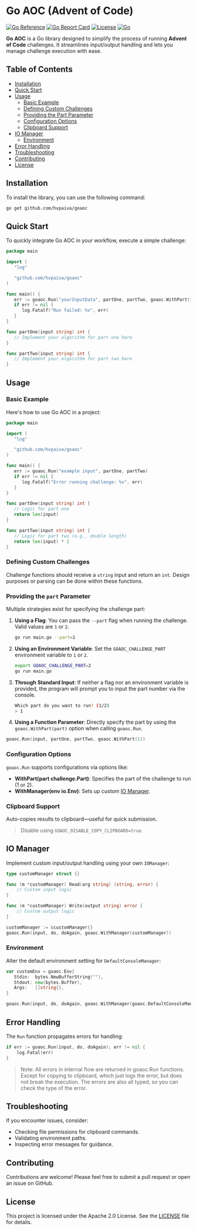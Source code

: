 # Go AOC (Advent of Code)
[![Go Reference](https://pkg.go.dev/badge/github.com/hvpaiva/goaoc#section-readme.svg)](https://pkg.go.dev/github.com/hvpaiva/goaoc#section-readme)
[![Go Report Card](https://goreportcard.com/badge/github.com/hvpaiva/goaoc)](https://goreportcard.com/report/github.com/hvpaiva/goaoc)
[![License](https://img.shields.io/badge/License-Apache%202.0-blue.svg)](https://opensource.org/licenses/Apache-2.0)
[![Go](https://github.com/hvpaiva/goaoc/actions/workflows/go.yml/badge.svg)](https://github.com/hvpaiva/goaoc/actions/workflows/go.yml)


**Go AOC** is a Go library designed to simplify the process of running **Advent of Code** challenges. It streamlines 
input/output handling and lets you manage challenge execution with ease.

## Table of Contents
- [Installation](#installation)
- [Quick Start](#quick-start)
- [Usage](#usage)
  - [Basic Example](#basic-example)
  - [Defining Custom Challenges](#defining-custom-challenges)
  - [Providing the Part Parameter](#providing-the-part-parameter)
  - [Configuration Options](#configuration-options)
  - [Clipboard Support](#clipboard-support)
- [IO Manager](#io-manager)
  - [Environment](#environment)
- [Error Handling](#error-handling)
- [Troubleshooting](#troubleshooting)
- [Contributing](#contributing)
- [License](#license)

## Installation

To install the library, you can use the following command:

```bash
go get github.com/hvpaiva/goaoc
```

## Quick Start

To quickly integrate Go AOC in your workflow, execute a simple challenge:

```go
package main

import (
   "log"

   "github.com/hvpaiva/goaoc"
)

func main() {
   err := goaoc.Run("yourInputData", partOne, partTwo, goaoc.WithPart(1))
   if err != nil {
      log.Fatalf("Run failed: %v", err)
   }
}

func partOne(input string) int {
   // Implement your algorithm for part one here
}

func partTwo(input string) int {
   // Implement your algorithm for part two here
}
```

## Usage

### Basic Example

Here's how to use Go AOC in a project:

```go
package main

import (
   "log"

   "github.com/hvpaiva/goaoc"
)

func main() {
   err := goaoc.Run("example input", partOne, partTwo)
   if err != nil {
      log.Fatalf("Error running challenge: %v", err)
   }
}

func partOne(input string) int {
   // Logic for part one
   return len(input)
}

func partTwo(input string) int {
   // Logic for part two (e.g., double length)
   return len(input) * 2
}
```

### Defining Custom Challenges

Challenge functions should receive a `string` input and return an `int`. Design purposes or parsing can be done within 
these functions.

### Providing the `part` Parameter

Multiple strategies exist for specifying the challenge part:

1. **Using a Flag**: You can pass the `--part` flag when running the challenge. Valid values are `1` or `2`.
   ```bash
   go run main.go --part=1
   ```

2. **Using an Environment Variable**: Set the `GOAOC_CHALLENGE_PART` environment variable to `1` or `2`.
   ```bash
   export GOAOC_CHALLENGE_PART=2
   go run main.go
   ```

3. **Through Standard Input**: If neither a flag nor an environment variable is provided, the program will prompt you to 
input the part number via the console.
   ```bash
   Which part do you want to run? (1/2)
   > 1
   ```

4. **Using a Function Parameter**: Directly specify the part by using the `goaoc.WithPart(part)` option when calling `goaoc.Run`.

```go
goaoc.Run(input, partOne, partTwo, goaoc.WithPart(1))
```

### Configuration Options

`goaoc.Run` supports configurations via options like:

- **WithPart(part challenge.Part)**: Specifies the part of the challenge to run (1 or 2).
- **WithManager(env io.Env)**: Sets up custom [IO Manager](#io-manager).

### Clipboard Support

Auto-copies results to clipboard—useful for quick submission.

> Disable using `GOAOC_DISABLE_COPY_CLIPBOARD=true`.

## IO Manager

Implement custom input/output handling using your own `IOManager`:

```go
type customManager struct {}

func (m *customManager) Read(arg string) (string, error) {
    // Custom input logic
}

func (m *customManager) Write(output string) error {
    // Custom output logic
}

customManager := &customManager{}
goaoc.Run(input, do, doAgain, goaoc.WithManager(customManager))
```

### Environment

Alter the default environment setting for `DefaultConsoleManager`:

```go
var customEnv = goaoc.Env{
   Stdin:  bytes.NewBufferString(""),
   Stdout: new(bytes.Buffer),
   Args:   []string{},
}

goaoc.Run(input, do, doAgain, goaoc.WithManager(goaoc.DefaultConsoleManager{Env: customEnv}))

```

## Error Handling

The `Run` function propagates errors for handling:

```go
if err := goaoc.Run(input, do, doAgain); err != nil {
	log.Fatal(err)
}
```

> Note: All errors in internal flow are returned in goaoc.Run functions. Except for copying to clipboard, which just
> logs the error, but does not break the execution. The errors are also all typed, so you can check the type of the error.

## Troubleshooting

If you encounter issues, consider:
- Checking file permissions for clipboard commands.
- Validating environment paths.
- Inspecting error messages for guidance.

## Contributing

Contributions are welcome! Please feel free to submit a pull request or open an issue on GitHub.

## License

This project is licensed under the Apache 2.0 License. See the [LICENSE](./LICENSE) file for details.
